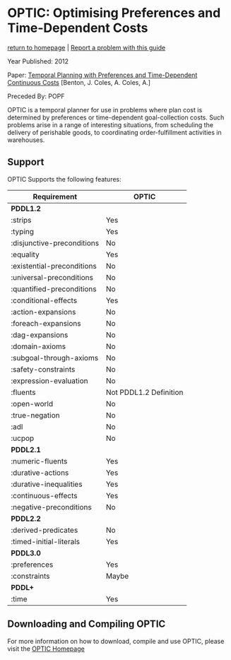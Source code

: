# OPTIC: Optimising Preferences and Time-Dependent Costs
[return to homepage](../../../readme.md) | [Report a problem with this guide](https://github.com/nergmada/pddl-reference/issues/new/choose)


Year Published: 2012

Paper: [Temporal Planning with Preferences and Time-Dependent Continuous Costs](https://www.aaai.org/ocs/index.php/ICAPS/ICAPS12/paper/view/4699/4708) [Benton, J. Coles, A. Coles, A.]

Preceded By: POPF

OPTIC is a temporal planner for use in problems where plan cost is determined by preferences or time-dependent goal-collection costs. Such problems arise in a range of interesting situations, from scheduling the delivery of perishable goods, to coordinating order-fulfillment activities in warehouses.

## Support
OPTIC Supports the following features:

|Requirement                    |OPTIC|
|-------------------------------|-|
|**PDDL1.2**
|:strips                        |Yes
|:typing                        |Yes
|:disjunctive-preconditions     |No
|:equality                      |Yes
|:existential-preconditions     |No
|:universal-preconditions       |No
|:quantified-preconditions      |No
|:conditional-effects           |Yes
|:action-expansions             |No
|:foreach-expansions            |No
|:dag-expansions                |No
|:domain-axioms                 |No
|:subgoal-through-axioms        |No
|:safety-constraints            |No
|:expression-evaluation         |No
|:fluents                       |Not PDDL1.2 Definition
|:open-world                    |No
|:true-negation                 |No
|:adl                           |No
|:ucpop                         |No
|**PDDL2.1**
|:numeric-fluents               |Yes
|:durative-actions              |Yes
|:durative-inequalities         |Yes
|:continuous-effects            |Yes
|:negative-preconditions        |No
|**PDDL2.2**
|:derived-predicates            |No
|:timed-initial-literals        |Yes
|**PDDL3.0**
|:preferences                   |Yes
|:constraints                   |Maybe
|**PDDL+**
|:time                          |Yes

## Downloading and Compiling OPTIC
For more information on how to download, compile and use OPTIC, please visit the [OPTIC Homepage](https://nms.kcl.ac.uk/planning/software/optic.html)